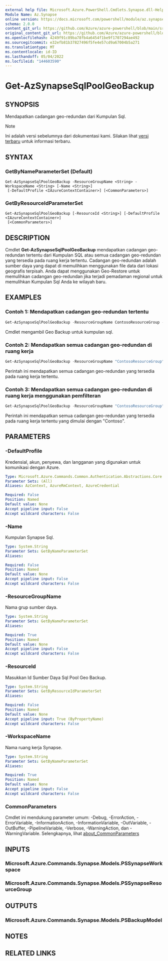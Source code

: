 ```yaml
---
external help file: Microsoft.Azure.PowerShell.Cmdlets.Synapse.dll-Help.xml
Module Name: Az.Synapse
online version: https://docs.microsoft.com/powershell/module/az.synapse/get-azsynapsesqlpoolgeobackup
schema: 2.0.0
content_git_url: https://github.com/Azure/azure-powershell/blob/main/src/Synapse/Synapse/help/Get-AzSynapseSqlPoolGeoBackup.md
original_content_git_url: https://github.com/Azure/azure-powershell/blob/main/src/Synapse/Synapse/help/Get-AzSynapseSqlPoolGeoBackup.md
ms.openlocfilehash: 4249f91c89ba78fb4a6454f1be9f1707294ae492
ms.sourcegitcommit: e32efb81b37827496f5fe4e57cd9a67004b5a271
ms.translationtype: MT
ms.contentlocale: id-ID
ms.lasthandoff: 05/04/2022
ms.locfileid: "144603590"
---
```

# Get-AzSynapseSqlPoolGeoBackup

## SYNOPSIS
Mendapatkan cadangan geo-redundan dari Kumpulan Sql.

> [!NOTE]
>Ini adalah versi sebelumnya dari dokumentasi kami. Silakan lihat [versi terbaru](/powershell/module/az.synapse/get-azsynapsesqlpoolgeobackup) untuk informasi terbaru.

## SYNTAX

### GetByNameParameterSet (Default)
```
Get-AzSynapseSqlPoolGeoBackup -ResourceGroupName <String> -WorkspaceName <String> [-Name <String>]
 [-DefaultProfile <IAzureContextContainer>] [<CommonParameters>]
```

### GetByResourceIdParameterSet
```
Get-AzSynapseSqlPoolGeoBackup [-ResourceId <String>] [-DefaultProfile <IAzureContextContainer>]
 [<CommonParameters>]
```

## DESCRIPTION
Cmdlet **Get-AzSynapseSqlPoolGeoBackup** mendapatkan cadangan geo-redundan tertentu dari Kumpulan SQL atau semua cadangan geo-redundan yang tersedia pada ruang kerja tertentu.
Cadangan geo-redundan adalah sumber daya yang dapat di memulihkan menggunakan file data dari lokasi geografis terpisah.
Anda dapat menggunakan Geo-Restore untuk memulihkan cadangan geo-redundan jika terjadi pemadaman regional untuk memulihkan Kumpulan Sql Anda ke wilayah baru.

## EXAMPLES

### Contoh 1: Mendapatkan cadangan geo-redundan tertentu
```powershell
Get-AzSynapseSqlPoolGeoBackup -ResourceGroupName ContosoResourceGroup -WorkspaceName "ContosoWorkspace" -Name "ContosoSqlPool"
```

Cmdlet mengambil Geo Backup untuk kumpulan sql.

### Contoh 2: Mendapatkan semua cadangan geo-redundan di ruang kerja
```powershell
Get-AzSynapseSqlPoolGeoBackup -ResourceGroupName "ContosoResourceGroup" -WorkspaceName "ContosoWorkspace"
```

Perintah ini mendapatkan semua cadangan geo-redundan yang tersedia pada ruang kerja tertentu.

### Contoh 3: Mendapatkan semua cadangan geo-redundan di ruang kerja menggunakan pemfilteran
```powershell
Get-AzSynapseSqlPoolGeoBackup -ResourceGroupName "ContosoResourceGroup" -WorkspaceName "ContosoWorkspace" -Name "Contoso*"
```

Perintah ini mendapatkan semua cadangan geo-redundan yang tersedia pada ruang kerja tertentu yang dimulai dengan "Contoso".

## PARAMETERS

### -DefaultProfile
Kredensial, akun, penyewa, dan langganan yang digunakan untuk komunikasi dengan Azure.

```yaml
Type: Microsoft.Azure.Commands.Common.Authentication.Abstractions.Core.IAzureContextContainer
Parameter Sets: (All)
Aliases: AzContext, AzureRmContext, AzureCredential

Required: False
Position: Named
Default value: None
Accept pipeline input: False
Accept wildcard characters: False
```

### -Name
Kumpulan Synapse Sql.

```yaml
Type: System.String
Parameter Sets: GetByNameParameterSet
Aliases:

Required: False
Position: Named
Default value: None
Accept pipeline input: False
Accept wildcard characters: False
```

### -ResourceGroupName
Nama grup sumber daya.

```yaml
Type: System.String
Parameter Sets: GetByNameParameterSet
Aliases:

Required: True
Position: Named
Default value: None
Accept pipeline input: False
Accept wildcard characters: False
```

### -ResourceId
Masukkan Id Sumber Daya Sql Pool Geo Backup.

```yaml
Type: System.String
Parameter Sets: GetByResourceIdParameterSet
Aliases:

Required: False
Position: Named
Default value: None
Accept pipeline input: True (ByPropertyName)
Accept wildcard characters: False
```

### -WorkspaceName
Nama ruang kerja Synapse.

```yaml
Type: System.String
Parameter Sets: GetByNameParameterSet
Aliases:

Required: True
Position: Named
Default value: None
Accept pipeline input: False
Accept wildcard characters: False
```

### CommonParameters
Cmdlet ini mendukung parameter umum: -Debug, -ErrorAction, -ErrorVariable, -InformationAction, -InformationVariable, -OutVariable, -OutBuffer, -PipelineVariable, -Verbose, -WarningAction, dan -WarningVariable. Selengkapnya, lihat [about_CommonParameters](http://go.microsoft.com/fwlink/?LinkID=113216)

## INPUTS

### Microsoft.Azure.Commands.Synapse.Models.PSSynapseWorkspace

### Microsoft.Azure.Commands.Synapse.Models.PSSynapseResourceGroup

## OUTPUTS

### Microsoft.Azure.Commands.Synapse.Models.PSBackupModel

## NOTES

## RELATED LINKS

